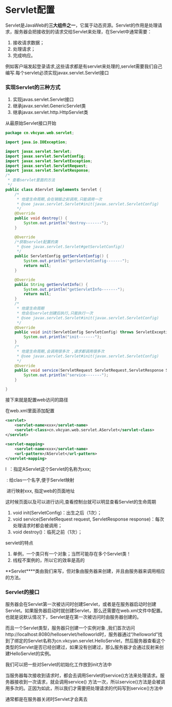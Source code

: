 # Servlet配置

Servlet是JavaWeb的**三大组件之一**，它属于动态资源。Servlet的作用是处理请求，服务器会把接收到的请求交给Servlet来处理，在Servlet中通常需要：

1.  接收请求数据；
2. 处理请求；
3. 完成响应。

例如客户端发起登录请求,这些请求都是有servlet来处理的,servlet需要我们自己编写.每个servlet必须实现javax.servlet.Servlet接口

### 实现Servlet的三种方式

1. 实现javas.servlet.Servlet接口
2. 继承javax.servlet.GenericServlet类
3. 继承javax.servlet.http.HttpServlet类

从最原始Servlet接口开始

```java
package cn.vkcyan.web.servlet;

import java.io.IOException;

import javax.servlet.Servlet;
import javax.servlet.ServletConfig;
import javax.servlet.ServletException;
import javax.servlet.ServletRequest;
import javax.servlet.ServletResponse;
/*
 * 查看servlet里面的方法
 */
public class AServlet implements Servlet {
	/*
	 * 他是生命周期,会在销毁之前调用,只能调用一次
	 * @see javax.servlet.Servlet#init(javax.servlet.ServletConfig)
	 */
	@Override
	public void destroy() {
		System.out.println("destroy-------");
	}

	@Override
	/*获取servlet配置的类
	 * @see javax.servlet.Servlet#getServletConfig()
	 */
	public ServletConfig getServletConfig() {
		System.out.println("getServletConfig-------");
		return null;
	}

	@Override
	public String getServletInfo() {
		System.out.println("getServletInfo-------");
		return null;
	}
	/*
	 * 他是生命周期
	 * 他会在servlet创建后执行,只能执行一次
	 * @see javax.servlet.Servlet#init(javax.servlet.ServletConfig)
	 */
	@Override
	public void init(ServletConfig ServletConfig) throws ServletException {
		System.out.println("init-------");
	}
	/*
	 * 他是生命周期,会调用很多次 ,请求都调用很多次
	 * @see javax.servlet.Servlet#init(javax.servlet.ServletConfig)
	 */
	@Override
	public void service(ServletRequest ServletRequest,ServletResponse ServletResponse) throws ServletException, IOException {
		System.out.println("service-------");
	}

}
```

接下来就是配置web访问的路径

在web.xml里面添加配置

```xml
<servlet>
	<servlet-name>xxx</servlet-name>
	<servlet-class>cn.vkcyan.web.servlet.AServlet</servlet-class>
</servlet>
  	
<servlet-mapping>
  	<servlet-name>xxx</servlet-name>
  	<url-pattern>/AServlet</url-pattern>
</servlet-mapping>
```

l  <servlet>：指定AServlet这个Servlet的名称为xxx;

​	<servlet-name>: 给clas一个名字,便于Servlet映射

<servlet-mapping>

​	进行映射xxx,	<url-pattern>指定web的页面地址

这时候页面以及可以进行访问,查看控制台就可以明显查看Servlet的生命周期

1. void init(ServletConfig)：出生之后（1次）；
2.  void service(ServletRequest request, ServletResponse response)：每次处理请求时都会被调用；
3. void destroy()：临死之前（1次）；

servlet的特点

1. 单例，一个类只有一个对象；当然可能存在多个Servlet类！ 
2. 线程不案例的，所以它的效率是高的

**Servlet****类由我们来写，但对象由服务器来创建，并且由服务器来调用相应的方法。



### Servlet的接口

​	服务器会在Servlet第一次被访问时创建Servlet，或者是在服务器启动时创建Servlet。如果服务器启动时就创建Servlet，那么还需要在web.xml文件中配置。也就是说默认情况下，Servlet是在第一次被访问时由服务器创建的。 

而且一个Servlet类型，服务器只创建一个实例对象 ,我们首次访问http://localhost:8080/helloservlet/helloworld时，服务器通过“/helloworld”找到了绑定的Servlet名称为cn.vkcyan.servlet.HelloServlet，然后服务器查看这个类型的Servlet是否已经创建过，如果没有创建过，那么服务器才会通过反射来创建HelloServlet的实例。



我们可以把一些对Servlet的初始化工作放到init方法中

当服务器每次接收到请求时，都会去调用Servlet的service()方法来处理请求。服务器接收到一次请求，就会调用service() 方法一次，所以service()方法是会被调用多次的。正因为如此，所以我们才需要把处理请求的代码写到service()方法中

通常都是在服务器关闭时Servlet才会离去







